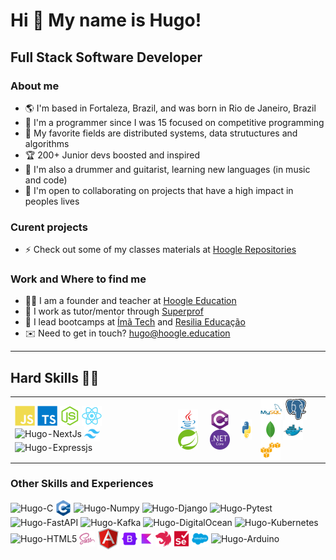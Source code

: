 # Hi 👋 My name is Hugo!

## Full Stack Software Developer
  
 ### About me
 
 * 🌎  I'm based in Fortaleza, Brazil, and was born in Rio de Janeiro, Brazil
 * 🌱 I'm a programmer since I was 15 focused on competitive programming
 * 🧠 My favorite fields are distributed systems, data strutuctures and algorithms
 * 🏆 200+ Junior devs boosted and inspired
 * 🎸 I'm also a drummer and guitarist, learning new languages (in music and code)
 * 🤝 I'm open to collaborating on projects that have a high impact in peoples lives
 
 ### Curent projects
 
 * ⚡ Check out some of my classes materials at [Hoogle Repositories](https://github.com/Hoogle-Education)
  <!-- * 🔥 Bootcamp(s) that I'm current leading: [Sharp Coders](https://github.com/imalearningplace-education/Sharp-Coders-bootcamp) and [Turma Raia Drogasil]() -->
 <!-- * 📺 I stream live coding and create content at [twitch.tv/hey_hoogle](https://www.twitch.tv/hey_hoogle) to [Hoogle Youtube Channel](https://www.youtube.com/@hooogle) -->
 
 ### Work and Where to find me
 
 * 🧑‍💻 I am a founder and teacher at [Hoogle Education](https://www.linkedin.com/company/hoogle)
 * 🍎 I work as tutor/mentor through [Superprof](https://www.linkedin.com/company/superprof)
 * 💼 I lead bootcamps at [Ímã Tech](https://github.com/imalearningplace-education) and [Resilia Educação](https://github.com/resilia-br)
 * ✉️ Need to get in touch? [hugo@hoogle.education](mailto:hugo@hoogle.education)
 
 <hr>
 
 <div style="align = center" >
   <!-- <img height="165em" src="https://github-readme-stats.vercel.app/api?username=hgrafa&show_icons=true&theme=tokyonight&include_all_commits=true&count_private=true&hide_border=true&hide_rank=true&hide=commits&custom_title=Stats"/> -->
  <!-- <img height="140em" src="https://github-readme-stats.vercel.app/api/top-langs/?username=hgrafa&layout=compact&langs_count=7&theme=tokyonight&exclude_repo=beecrowd-solutions&hide_border=true&hide=makefile"/> -->
  <!-- <a href="github.com/hgrafa">
    <img height="165em" src="http://github-readme-streak-stats.herokuapp.com?user=hgrafa&theme=tokyonight&hide_border=true&fire=FF00E9" />
  </a> -->
  <!-- <a href="github.com/hgrafa">
   <img height="260em" src="https://github-readme-activity-graph.vercel.app/graph?username=hgrafa&theme=github&hide_border=true&bg_color=1A1B27&color=628FDA&line=2BAEAE&point=FE00E8&custom_title=Commits%20Graph" alt="GitHub Commits Graph" /> 
 </a> -->
</div>

## Hard Skills 🧑‍💻

<div style="display: inline_block; align = center">
  <table>
    <tr>
      <td>
        <img align="center" alt="Hugo-JS" height="32" src="https://raw.githubusercontent.com/devicons/devicon/master/icons/javascript/javascript-plain.svg">
        <img align="center" alt="Hugo-TS" height="32" src="https://raw.githubusercontent.com/devicons/devicon/master/icons/typescript/typescript-plain.svg">
        <img align="center" alt="Hugo-NodeJs" height="32" src="https://raw.githubusercontent.com/devicons/devicon/master/icons/nodejs/nodejs-original.svg">
        <img align="center" alt="Hugo-React" height="32" src="https://raw.githubusercontent.com/devicons/devicon/master/icons/react/react-original.svg">
        <img align="center" alt="Hugo-NextJs" width="25" src="https://raw.githubusercontent.com/danielcranney/readme-generator/main/public/icons/skills/nextjs-colored-dark.svg"/>
        <img align="center" alt="Hugo-Tailwind" height="25" src="https://raw.githubusercontent.com/devicons/devicon/master/icons/tailwindcss/tailwindcss-plain.svg">
        <img align="center" alt="Hugo-Expressjs" height="25" src="https://raw.githubusercontent.com/danielcranney/readme-generator/main/public/icons/skills/express-colored-dark.svg">
      </td>
      <td>
        <img align="center" alt="Hugo-Java" height="32" src="https://raw.githubusercontent.com/devicons/devicon/master/icons/java/java-original.svg">
        <img align="center" alt="Hugo-Springboot" height="32" src="https://raw.githubusercontent.com/devicons/devicon/master/icons/spring/spring-original.svg">
      </td>
      <td>
        <img align="center" alt="Hugo-C#" height="32" src="https://raw.githubusercontent.com/devicons/devicon/master/icons/csharp/csharp-original.svg">   
        <img align="center" alt="Hugo-dotnetcore" height="32" src="https://raw.githubusercontent.com/devicons/devicon/master/icons/dotnetcore/dotnetcore-original.svg">
      </td>
      <td>
        <img align="center" alt="Hugo-Python" height="32" src="https://raw.githubusercontent.com/devicons/devicon/master/icons/python/python-original.svg">
      </td>
     <td>
        <img align="center" alt="Hugo-MySQL" height="35" src="https://raw.githubusercontent.com/devicons/devicon/master/icons/mysql/mysql-original-wordmark.svg">
         <img align="center" alt="Hugo-PostreSQL" height="35" src="https://raw.githubusercontent.com/devicons/devicon/master/icons/postgresql/postgresql-original.svg">
        <img align="center" alt="Hugo-MongoDB" height="32" src="https://raw.githubusercontent.com/devicons/devicon/master/icons/mongodb/mongodb-original.svg">
        <img align="center" alt="Hugo-Docker" height="32" src="https://raw.githubusercontent.com/devicons/devicon/master/icons/docker/docker-original.svg">
        <img align="center" alt="Hugo-MongoDB" height="32" src="https://raw.githubusercontent.com/devicons/devicon/master/icons/amazonwebservices/amazonwebservices-original.svg">
     </td>
    </tr>
 </table> 
 
  
</div>
 
 ### Other Skills and Experiences
 <span>
  <img align="center" alt="Hugo-C" height="25" src="https://cdn.jsdelivr.net/gh/devicons/devicon/icons/c/c-original.svg" />
  <img align="center" alt="Hugo-Cplusplus" height="25" src="https://raw.githubusercontent.com/devicons/devicon/master/icons/cplusplus/cplusplus-original.svg">
  <img align="center" alt="Hugo-Numpy" height="25" src="https://cdn.jsdelivr.net/gh/devicons/devicon/icons/numpy/numpy-original.svg" />
  <img align="center" alt="Hugo-Django" height="25" src="https://cdn.jsdelivr.net/gh/devicons/devicon/icons/django/django-plain.svg" />
  <img align="center" alt="Hugo-Pytest" height="27" src="https://cdn.jsdelivr.net/gh/devicons/devicon/icons/pytest/pytest-original.svg" />
  <img align="center" alt="Hugo-FastAPI" height="25" src="https://cdn.jsdelivr.net/gh/devicons/devicon/icons/fastapi/fastapi-original.svg" />
  <img align="center" alt="Hugo-Kafka" height="25" src="https://cdn.jsdelivr.net/gh/devicons/devicon/icons/apachekafka/apachekafka-original.svg" />
  <img align="center" alt="Hugo-DigitalOcean" height="25" src="https://cdn.jsdelivr.net/gh/devicons/devicon/icons/digitalocean/digitalocean-original.svg" />
  <img align="center" alt="Hugo-Kubernetes" height="25" src="https://cdn.jsdelivr.net/gh/devicons/devicon/icons/kubernetes/kubernetes-plain.svg" />
  <img align="center" alt="Hugo-HTML5" width="25" src="https://raw.githubusercontent.com/danielcranney/readme-generator/main/public/icons/skills/html5-colored.svg"/>
  <img align="center" alt="Hugo-Sass" height="25" src="https://raw.githubusercontent.com/devicons/devicon/master/icons/sass/sass-original.svg">
  <img align="center" alt="Hugo-Angular" height="35" src="https://raw.githubusercontent.com/devicons/devicon/master/icons/angularjs/angularjs-original.svg">
  <img align="center" alt="Hugo-Bootstrap" height="25" src="https://raw.githubusercontent.com/devicons/devicon/master/icons/bootstrap/bootstrap-original.svg">
  <img align="center" alt="Hugo-Kotlin" height="21" src="https://raw.githubusercontent.com/devicons/devicon/master/icons/kotlin/kotlin-original.svg">
  <img align="center" alt="Hugo-Bootstrap" height="25" src="https://raw.githubusercontent.com/devicons/devicon/master/icons/nestjs/nestjs-plain.svg">
  <img align="center" alt="Hugo-Selenium" height="25" src="https://raw.githubusercontent.com/devicons/devicon/master/icons/selenium/selenium-original.svg">
  <img align="center" alt="Hugo-Salesforce" height="27" src="https://raw.githubusercontent.com/devicons/devicon/master/icons/salesforce/salesforce-original.svg">
  <img align="center" alt="Hugo-Arduino" height="25" src="https://cdn.jsdelivr.net/gh/devicons/devicon/icons/arduino/arduino-original.svg" />
</span>
